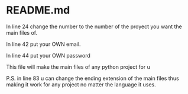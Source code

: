 # README.md

In line 24 change the number to the number of the proyect you want the main files of.

In line 42 put your OWN email.

In line 44 put your OWN password

This file will make the main files of any python project for u

P.S. in line 83 u can change the ending extension of the main files thus making it work for any project no matter the language it uses.
